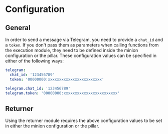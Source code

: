 # Configuration
## General
In order to send a message via Telegram, you need to provide a `chat_id` and a `token`.
If you don't pass them as parameters when calling functions from the execution module,
they need to be defined inside the minion configuration or the pillar.
These configuration values can be specified in either of the following ways:

```yaml
telegram:
  chat_id: '123456789'
  token: '00000000:xxxxxxxxxxxxxxxxxxxxxxxx'
```

```yaml
telegram.chat_id: '123456789'
telegram.token: '00000000:xxxxxxxxxxxxxxxxxxxxxxxx'
```

## Returner

Using the returner module requires the above configuration values
to be set in either the minion configuration or the pillar.

